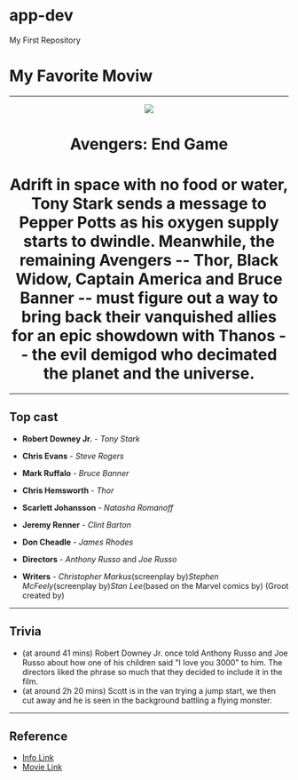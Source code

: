 # app-dev
My First Repository

# My Favorite Moviw

---------------------------------------------------------------------------------------------------------------------------------------------------------------------

<p align="Center">
  <img src="https://lumiere-a.akamaihd.net/v1/images/p_avengersendgame_19751_e14a0104.jpeg?region=0%2C0%2C540%2C810">
  <br/>
  <h1 align="Center">Avengers: End Game</h1>
</p>

<p align="Center">
<h1 align="Center">Adrift in space with no food or water, Tony Stark sends a message to Pepper Potts as his oxygen supply starts to dwindle. Meanwhile, the remaining Avengers -- Thor, Black Widow, Captain America and Bruce Banner -- must figure out a way to bring back their vanquished allies for an epic showdown with Thanos -- the evil demigod who decimated the planet and the universe.</h1>
</p>

---------------------------------------------------------------------------------------------------------------------------------------------------------------------

## Top cast
* **Robert Downey Jr.** - *Tony Stark*
* **Chris Evans** - *Steve Rogers*
* **Mark Ruffalo** - *Bruce Banner*
* **Chris Hemsworth** - *Thor*
* **Scarlett Johansson** - *Natasha Romanoff*
* **Jeremy Renner**  - *Clint Barton*
* **Don Cheadle** - *James Rhodes*

* **Directors** - *Anthony Russo* and *Joe Russo*

* **Writers** - *Christopher Markus*(screenplay by)*Stephen McFeely*(screenplay by)*Stan Lee*(based on the Marvel comics by) (Groot created by)

---------------------------------------------------------------------------------------------------------------------------------------------------------------------

## Trivia
* (at around 41 mins) Robert Downey Jr. once told Anthony Russo and Joe Russo about how one of his children said "I love you 3000" to him. The directors liked the phrase so much that they decided to include it in the film.
* (at around 2h 20 mins) Scott is in the van trying a jump start, we then cut away and he is seen in the background battling a flying monster.

--------------------------------------------------------------------------------------------------------------------------------------------------------------------
    
## Reference
  - [Info Link](https://en.wikipedia.org/wiki/Avengers:_Endgame)
  - [Movie Link](https://www.imdb.com/title/tt4154796/)
